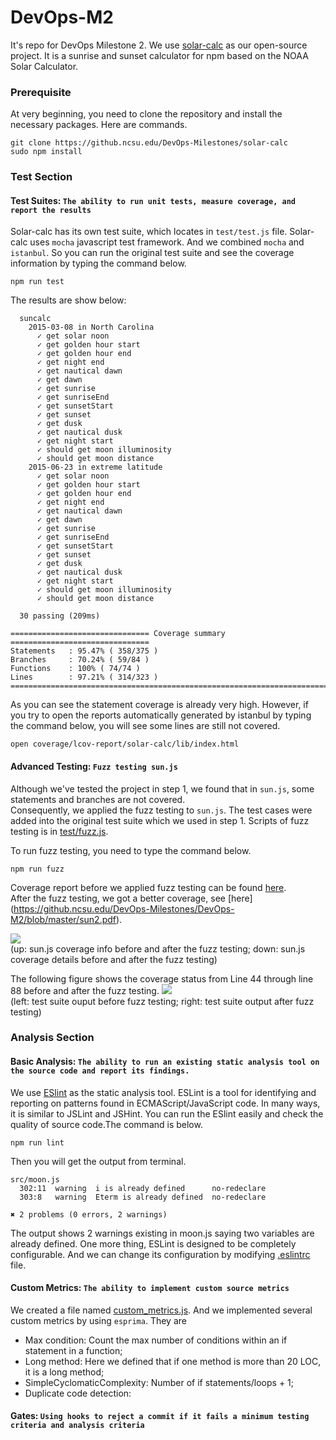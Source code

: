 # DevOps-M2
It's repo for DevOps Milestone 2.
We use [solar-calc](https://github.ncsu.edu/DevOps-Milestones/solar-calc) as our open-source project. It is a sunrise and sunset calculator for npm based on the NOAA Solar Calculator.

### Prerequisite
At very beginning, you need to clone the repository and install the necessary packages.
Here are commands.
```
git clone https://github.ncsu.edu/DevOps-Milestones/solar-calc
sudo npm install
```

### Test Section
#### Test Suites: `The ability to run unit tests, measure coverage, and report the results`
Solar-calc has its own test suite, which locates in `test/test.js` file. Solar-calc uses `mocha` javascript test framework. And we combined `mocha` and `istanbul`. So you can run the original test suite and see the coverage information by typing the command below.
```
npm run test
```

The results are show below:
```
  suncalc
    2015-03-08 in North Carolina
      ✓ get solar noon
      ✓ get golden hour start
      ✓ get golden hour end
      ✓ get night end
      ✓ get nautical dawn
      ✓ get dawn
      ✓ get sunrise
      ✓ get sunriseEnd
      ✓ get sunsetStart
      ✓ get sunset
      ✓ get dusk
      ✓ get nautical dusk
      ✓ get night start
      ✓ should get moon illuminosity
      ✓ should get moon distance
    2015-06-23 in extreme latitude
      ✓ get solar noon
      ✓ get golden hour start
      ✓ get golden hour end
      ✓ get night end
      ✓ get nautical dawn
      ✓ get dawn
      ✓ get sunrise
      ✓ get sunriseEnd
      ✓ get sunsetStart
      ✓ get sunset
      ✓ get dusk
      ✓ get nautical dusk
      ✓ get night start
      ✓ should get moon illuminosity
      ✓ should get moon distance

  30 passing (209ms)

=============================== Coverage summary ===============================
Statements   : 95.47% ( 358/375 )
Branches     : 70.24% ( 59/84 )
Functions    : 100% ( 74/74 )
Lines        : 97.21% ( 314/323 )
================================================================================
```
As you can see the statement coverage is already very high. However, if you try to open the reports automatically generated by istanbul by typing the command below, you will see some lines are still not covered. 
```
open coverage/lcov-report/solar-calc/lib/index.html
```

#### Advanced Testing: `Fuzz testing sun.js`
Although we've tested the project in step 1, we found that in `sun.js`, some statements and branches are not covered.  
Consequently, we applied the fuzz testing to `sun.js`. The test cases were added into the original test suite which we used in step 1. Scripts of fuzz testing is in [test/fuzz.js](https://github.ncsu.edu/DevOps-Milestones/solar-calc/blob/master/test/fuzz.js).

To run fuzz testing, you need to type the command below.
```
npm run fuzz
```

Coverage report before we applied fuzz testing can be found [here](https://github.ncsu.edu/DevOps-Milestones/DevOps-M2/blob/master/sun1.pdf).  
After the fuzz testing, we got a better coverage, see [here] (https://github.ncsu.edu/DevOps-Milestones/DevOps-M2/blob/master/sun2.pdf).

![](https://github.ncsu.edu/DevOps-Milestones/DevOps-M2/blob/master/sun_fuzz.png)  
(up: sun.js coverage info before and after the fuzz testing; down: sun.js coverage details before and after the fuzz testing)

The following figure shows the coverage status from Line 44 through line 88 before and after the fuzz testing.
![](https://github.ncsu.edu/DevOps-Milestones/DevOps-M2/blob/master/sun_detail.png)  
(left: test suite ouput before fuzz testing; right: test suite output after fuzz testing)

### Analysis Section
#### Basic Analysis: `The ability to run an existing static analysis tool on the source code and report its findings.`
We use [ESlint](https://github.com/eslint/eslint) as the static analysis tool. ESLint is a tool for identifying and reporting on patterns found in ECMAScript/JavaScript code. In many ways, it is similar to JSLint and JSHint.
You can run the ESlint easily and check the quality of source code.The command is below.
```
npm run lint
```
Then you will get the output from terminal.
```
src/moon.js
  302:11  warning  i is already defined      no-redeclare
  303:8   warning  Eterm is already defined  no-redeclare

✖ 2 problems (0 errors, 2 warnings)
```
The output shows 2 warnings existing in moon.js saying two variables are already defined. One more thing, ESLint is designed to be completely configurable. And we can change its configuration by modifying [.eslintrc](https://github.ncsu.edu/DevOps-Milestones/solar-calc/blob/master/.eslintrc) file.

#### Custom Metrics: `The ability to implement custom source metrics`
We created a file named [custom_metrics.js](https://github.ncsu.edu/DevOps-Milestones/solar-calc/blob/master/custom_metrics.js). And we implemented several custom metrics by using `esprima`. They are
 - Max condition: Count the max number of conditions within an if statement in a function;
 - Long method: Here we defined that if one method is more than 20 LOC, it is a long method;
 - SimpleCyclomaticComplexity: Number of if statements/loops + 1;
 - Duplicate code detection:

#### Gates: `Using hooks to reject a commit if it fails a minimum testing criteria and analysis criteria`
